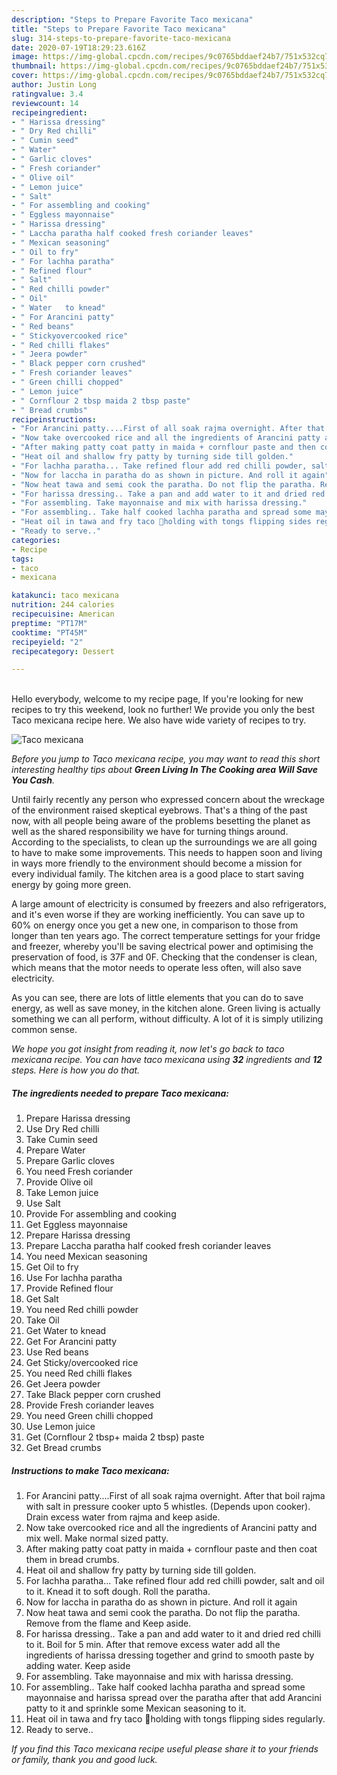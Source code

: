 ```yaml
---
description: "Steps to Prepare Favorite Taco mexicana"
title: "Steps to Prepare Favorite Taco mexicana"
slug: 314-steps-to-prepare-favorite-taco-mexicana
date: 2020-07-19T18:29:23.616Z
image: https://img-global.cpcdn.com/recipes/9c0765bddaef24b7/751x532cq70/taco-mexicana-recipe-main-photo.jpg
thumbnail: https://img-global.cpcdn.com/recipes/9c0765bddaef24b7/751x532cq70/taco-mexicana-recipe-main-photo.jpg
cover: https://img-global.cpcdn.com/recipes/9c0765bddaef24b7/751x532cq70/taco-mexicana-recipe-main-photo.jpg
author: Justin Long
ratingvalue: 3.4
reviewcount: 14
recipeingredient:
- " Harissa dressing"
- " Dry Red chilli"
- " Cumin seed"
- " Water"
- " Garlic cloves"
- " Fresh coriander"
- " Olive oil"
- " Lemon juice"
- " Salt"
- " For assembling and cooking"
- " Eggless mayonnaise"
- " Harissa dressing"
- " Laccha paratha half cooked fresh coriander leaves"
- " Mexican seasoning"
- " Oil to fry"
- " For lachha paratha"
- " Refined flour"
- " Salt"
- " Red chilli powder"
- " Oil"
- " Water   to knead"
- " For Arancini patty"
- " Red beans"
- " Stickyovercooked rice"
- " Red chilli flakes"
- " Jeera powder"
- " Black pepper corn crushed"
- " Fresh coriander leaves"
- " Green chilli chopped"
- " Lemon juice"
- " Cornflour 2 tbsp maida 2 tbsp paste"
- " Bread crumbs"
recipeinstructions:
- "For Arancini patty....First of all soak rajma overnight. After that boil rajma with salt in pressure cooker upto 5 whistles. (Depends upon cooker). Drain excess water from rajma and keep aside."
- "Now take overcooked rice and all the ingredients of Arancini patty and mix well. Make normal sized patty."
- "After making patty coat patty in maida + cornflour paste and then coat them in bread crumbs."
- "Heat oil and shallow fry patty by turning side till golden."
- "For lachha paratha... Take refined flour add red chilli powder, salt and oil to it. Knead it to soft dough. Roll the paratha."
- "Now for laccha in paratha do as shown in picture. And roll it again"
- "Now heat tawa and semi cook the paratha. Do not flip the paratha. Remove from the flame and Keep aside."
- "For harissa dressing.. Take a pan and add water to it and dried red chilli to it. Boil for 5 min. After that remove excess water add all the ingredients of harissa dressing together and grind to smooth paste by adding water. Keep aside"
- "For assembling. Take mayonnaise and mix with harissa dressing."
- "For assembling.. Take half cooked lachha paratha and spread some mayonnaise and harissa spread over the paratha after that add Arancini patty to it and sprinkle some Mexican seasoning to it."
- "Heat oil in tawa and fry taco 🌮holding with tongs flipping sides regularly."
- "Ready to serve.."
categories:
- Recipe
tags:
- taco
- mexicana

katakunci: taco mexicana 
nutrition: 244 calories
recipecuisine: American
preptime: "PT17M"
cooktime: "PT45M"
recipeyield: "2"
recipecategory: Dessert

---
```

<br>
Hello everybody, welcome to my recipe page, If you're looking for new recipes to try this weekend, look no further! We provide you only the best Taco mexicana recipe here. We also have wide variety of recipes to try.
<br>


![Taco mexicana](https://img-global.cpcdn.com/recipes/9c0765bddaef24b7/751x532cq70/taco-mexicana-recipe-main-photo.jpg)

<i>Before you jump to Taco mexicana recipe, you may want to read this short interesting healthy tips about 
<strong>Green Living In The Cooking area Will Save You Cash</strong>.</i>
</br>

Until fairly recently any person who expressed concern about the wreckage of the environment raised skeptical eyebrows. That's a thing of the past now, with all people being aware of the problems besetting the planet as well as the shared responsibility we have for turning things around. According to the specialists, to clean up the surroundings we are all going to have to make some improvements. This needs to happen soon and living in ways more friendly to the environment should become a mission for every individual family. The kitchen area is a good place to start saving energy by going more green.

A large amount of electricity is consumed by freezers and also refrigerators, and it's even worse if they are working inefficiently. You can save up to 60% on energy once you get a new one, in comparison to those from longer than ten years ago. The correct temperature settings for your fridge and freezer, whereby you'll be saving electrical power and optimising the preservation of food, is 37F and 0F. Checking that the condenser is clean, which means that the motor needs to operate less often, will also save electricity.

As you can see, there are lots of little elements that you can do to save energy, as well as save money, in the kitchen alone. Green living is actually something we can all perform, without difficulty. A lot of it is simply utilizing common sense.


<i>We hope you got insight from reading it, now let's go back to taco mexicana recipe. You can have taco mexicana using <strong>32</strong> ingredients and <strong>12</strong> steps. Here is how you do that.
</i>

##### The ingredients needed to prepare Taco mexicana:

1. Prepare  Harissa dressing
1. Use  Dry Red chilli
1. Take  Cumin seed
1. Prepare  Water
1. Prepare  Garlic cloves
1. You need  Fresh coriander
1. Provide  Olive oil
1. Take  Lemon juice
1. Use  Salt
1. Provide  For assembling and cooking
1. Get  Eggless mayonnaise
1. Prepare  Harissa dressing
1. Prepare  Laccha paratha half cooked fresh coriander leaves
1. You need  Mexican seasoning
1. Get  Oil to fry
1. Use  For lachha paratha
1. Provide  Refined flour
1. Get  Salt
1. You need  Red chilli powder
1. Take  Oil
1. Get  Water   to knead
1. Get  For Arancini patty
1. Use  Red beans
1. Get  Sticky/overcooked rice
1. You need  Red chilli flakes
1. Get  Jeera powder
1. Take  Black pepper corn crushed
1. Provide  Fresh coriander leaves
1. You need  Green chilli chopped
1. Use  Lemon juice
1. Get  (Cornflour 2 tbsp+ maida 2 tbsp) paste
1. Get  Bread crumbs


##### Instructions to make Taco mexicana:

1. For Arancini patty....First of all soak rajma overnight. After that boil rajma with salt in pressure cooker upto 5 whistles. (Depends upon cooker). Drain excess water from rajma and keep aside.
1. Now take overcooked rice and all the ingredients of Arancini patty and mix well. Make normal sized patty.
1. After making patty coat patty in maida + cornflour paste and then coat them in bread crumbs.
1. Heat oil and shallow fry patty by turning side till golden.
1. For lachha paratha... Take refined flour add red chilli powder, salt and oil to it. Knead it to soft dough. Roll the paratha.
1. Now for laccha in paratha do as shown in picture. And roll it again
1. Now heat tawa and semi cook the paratha. Do not flip the paratha. Remove from the flame and Keep aside.
1. For harissa dressing.. Take a pan and add water to it and dried red chilli to it. Boil for 5 min. After that remove excess water add all the ingredients of harissa dressing together and grind to smooth paste by adding water. Keep aside
1. For assembling. Take mayonnaise and mix with harissa dressing.
1. For assembling.. Take half cooked lachha paratha and spread some mayonnaise and harissa spread over the paratha after that add Arancini patty to it and sprinkle some Mexican seasoning to it.
1. Heat oil in tawa and fry taco 🌮holding with tongs flipping sides regularly.
1. Ready to serve..


<i>If you find this Taco mexicana recipe useful please share it to your friends or family, thank you and good luck.</i>
